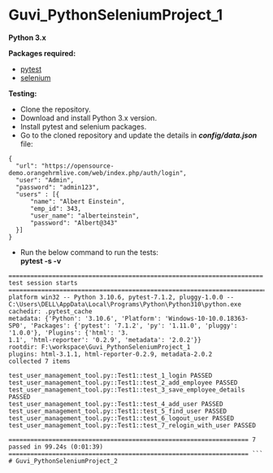 # Guvi_PythonSeleniumProject_1

**Python 3.x**   

**Packages required:**
  - [pytest](https://pypi.org/project/pytest/)
  - [selenium](https://pypi.org/project/selenium/)


**Testing:**  
  - Clone the repository.  
  - Download and install Python 3.x version.
  - Install pytest and selenium packages.
  - Go to the cloned repository and update the details in **_config/data.json_** file:
```
{
  "url": "https://opensource-demo.orangehrmlive.com/web/index.php/auth/login",
  "user": "Admin",
  "password": "admin123",
  "users" : [{
      "name": "Albert Einstein",
      "emp_id": 343,
      "user_name": "alberteinstein",
      "password": "Albert@343"
  }]
}
```

  - Run the below command to run the tests:   
    **pytest -s -v**
   

``` PS F:\workspace\Guvi_PythonSeleniumProject_1> pytest -s -v
====================================================================== test session starts =======================================================================
platform win32 -- Python 3.10.6, pytest-7.1.2, pluggy-1.0.0 -- C:\Users\DELL\AppData\Local\Programs\Python\Python310\python.exe
cachedir: .pytest_cache
metadata: {'Python': '3.10.6', 'Platform': 'Windows-10-10.0.18363-SP0', 'Packages': {'pytest': '7.1.2', 'py': '1.11.0', 'pluggy': '1.0.0'}, 'Plugins': {'html': '3.
1.1', 'html-reporter': '0.2.9', 'metadata': '2.0.2'}}
rootdir: F:\workspace\Guvi_PythonSeleniumProject_1
plugins: html-3.1.1, html-reporter-0.2.9, metadata-2.0.2
collected 7 items                                                                                                                                                 

test_user_management_tool.py::Test1::test_1_login PASSED
test_user_management_tool.py::Test1::test_2_add_employee PASSED
test_user_management_tool.py::Test1::test_3_save_employee_details PASSED
test_user_management_tool.py::Test1::test_4_add_user PASSED
test_user_management_tool.py::Test1::test_5_find_user PASSED
test_user_management_tool.py::Test1::test_6_logout_user PASSED
test_user_management_tool.py::Test1::test_7_relogin_with_user PASSED

================================================================== 7 passed in 99.24s (0:01:39) ================================================================== ```
# Guvi_PythonSeleniumProject_2
